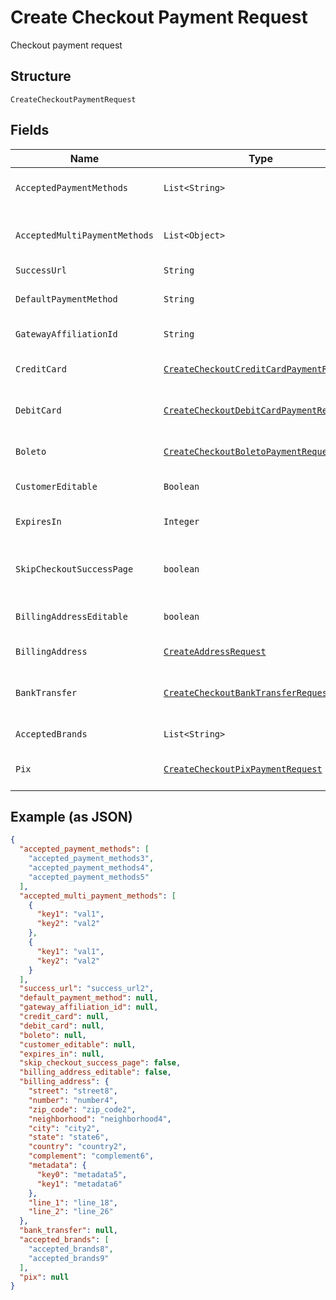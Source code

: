 
# Create Checkout Payment Request

Checkout payment request

## Structure

`CreateCheckoutPaymentRequest`

## Fields

| Name | Type | Tags | Description | Getter | Setter |
|  --- | --- | --- | --- | --- | --- |
| `AcceptedPaymentMethods` | `List<String>` | Required | Accepted Payment Methods | List<String> getAcceptedPaymentMethods() | setAcceptedPaymentMethods(List<String> acceptedPaymentMethods) |
| `AcceptedMultiPaymentMethods` | `List<Object>` | Required | Accepted Multi Payment Methods | List<Object> getAcceptedMultiPaymentMethods() | setAcceptedMultiPaymentMethods(List<Object> acceptedMultiPaymentMethods) |
| `SuccessUrl` | `String` | Required | Success url | String getSuccessUrl() | setSuccessUrl(String successUrl) |
| `DefaultPaymentMethod` | `String` | Optional | Default payment method | String getDefaultPaymentMethod() | setDefaultPaymentMethod(String defaultPaymentMethod) |
| `GatewayAffiliationId` | `String` | Optional | Gateway Affiliation Id | String getGatewayAffiliationId() | setGatewayAffiliationId(String gatewayAffiliationId) |
| `CreditCard` | [`CreateCheckoutCreditCardPaymentRequest`](../../doc/models/create-checkout-credit-card-payment-request.md) | Optional | Credit Card payment request | CreateCheckoutCreditCardPaymentRequest getCreditCard() | setCreditCard(CreateCheckoutCreditCardPaymentRequest creditCard) |
| `DebitCard` | [`CreateCheckoutDebitCardPaymentRequest`](../../doc/models/create-checkout-debit-card-payment-request.md) | Optional | Debit Card payment request | CreateCheckoutDebitCardPaymentRequest getDebitCard() | setDebitCard(CreateCheckoutDebitCardPaymentRequest debitCard) |
| `Boleto` | [`CreateCheckoutBoletoPaymentRequest`](../../doc/models/create-checkout-boleto-payment-request.md) | Optional | Boleto payment request | CreateCheckoutBoletoPaymentRequest getBoleto() | setBoleto(CreateCheckoutBoletoPaymentRequest boleto) |
| `CustomerEditable` | `Boolean` | Optional | Customer is editable? | Boolean getCustomerEditable() | setCustomerEditable(Boolean customerEditable) |
| `ExpiresIn` | `Integer` | Optional | Time in minutes for expiration | Integer getExpiresIn() | setExpiresIn(Integer expiresIn) |
| `SkipCheckoutSuccessPage` | `boolean` | Required | Skip postpay success screen? | boolean getSkipCheckoutSuccessPage() | setSkipCheckoutSuccessPage(boolean skipCheckoutSuccessPage) |
| `BillingAddressEditable` | `boolean` | Required | Billing Address is editable? | boolean getBillingAddressEditable() | setBillingAddressEditable(boolean billingAddressEditable) |
| `BillingAddress` | [`CreateAddressRequest`](../../doc/models/create-address-request.md) | Required | Billing Address | CreateAddressRequest getBillingAddress() | setBillingAddress(CreateAddressRequest billingAddress) |
| `BankTransfer` | [`CreateCheckoutBankTransferRequest`](../../doc/models/create-checkout-bank-transfer-request.md) | Optional | Bank Transfer payment request | CreateCheckoutBankTransferRequest getBankTransfer() | setBankTransfer(CreateCheckoutBankTransferRequest bankTransfer) |
| `AcceptedBrands` | `List<String>` | Required | Accepted Brands | List<String> getAcceptedBrands() | setAcceptedBrands(List<String> acceptedBrands) |
| `Pix` | [`CreateCheckoutPixPaymentRequest`](../../doc/models/create-checkout-pix-payment-request.md) | Optional | Pix payment request | CreateCheckoutPixPaymentRequest getPix() | setPix(CreateCheckoutPixPaymentRequest pix) |

## Example (as JSON)

```json
{
  "accepted_payment_methods": [
    "accepted_payment_methods3",
    "accepted_payment_methods4",
    "accepted_payment_methods5"
  ],
  "accepted_multi_payment_methods": [
    {
      "key1": "val1",
      "key2": "val2"
    },
    {
      "key1": "val1",
      "key2": "val2"
    }
  ],
  "success_url": "success_url2",
  "default_payment_method": null,
  "gateway_affiliation_id": null,
  "credit_card": null,
  "debit_card": null,
  "boleto": null,
  "customer_editable": null,
  "expires_in": null,
  "skip_checkout_success_page": false,
  "billing_address_editable": false,
  "billing_address": {
    "street": "street8",
    "number": "number4",
    "zip_code": "zip_code2",
    "neighborhood": "neighborhood4",
    "city": "city2",
    "state": "state6",
    "country": "country2",
    "complement": "complement6",
    "metadata": {
      "key0": "metadata5",
      "key1": "metadata6"
    },
    "line_1": "line_18",
    "line_2": "line_26"
  },
  "bank_transfer": null,
  "accepted_brands": [
    "accepted_brands8",
    "accepted_brands9"
  ],
  "pix": null
}
```

